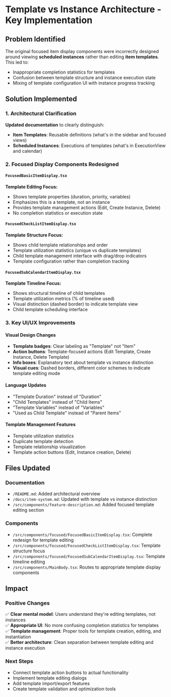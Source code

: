 # Template vs Instance Architecture - Key Implementation

## Problem Identified
The original focused item display components were incorrectly designed around viewing **scheduled instances** rather than editing **item templates**. This led to:
- Inappropriate completion statistics for templates
- Confusion between template structure and instance execution state  
- Mixing of template configuration UI with instance progress tracking

## Solution Implemented

### 1. Architectural Clarification
**Updated documentation** to clearly distinguish:
- **Item Templates**: Reusable definitions (what's in the sidebar and focused views)
- **Scheduled Instances**: Executions of templates (what's in ExecutionView and calendar)

### 2. Focused Display Components Redesigned

#### `FocusedBasicItemDisplay.tsx`
**Template Editing Focus:**
- Shows template properties (duration, priority, variables)
- Emphasizes this is a template, not an instance
- Provides template management actions (Edit, Create Instance, Delete)
- No completion statistics or execution state

#### `FocusedCheckListItemDisplay.tsx` 
**Template Structure Focus:**
- Shows child template relationships and order
- Template utilization statistics (unique vs duplicate templates)
- Child template management interface with drag/drop indicators
- Template configuration rather than completion tracking

#### `FocusedSubCalendarItemDisplay.tsx`
**Template Timeline Focus:**
- Shows structural timeline of child templates
- Template utilization metrics (% of timeline used)
- Visual distinction (dashed border) to indicate template view
- Child template scheduling interface

### 3. Key UI/UX Improvements

#### Visual Design Changes
- **Template badges**: Clear labeling as "Template" not "Item"
- **Action buttons**: Template-focused actions (Edit Template, Create Instance, Delete Template)
- **Info boxes**: Explanatory text about template vs instance distinction
- **Visual cues**: Dashed borders, different color schemes to indicate template editing mode

#### Language Updates
- "Template Duration" instead of "Duration"
- "Child Templates" instead of "Child Items" 
- "Template Variables" instead of "Variables"
- "Used as Child Template" instead of "Parent Items"

#### Template Management Features
- Template utilization statistics
- Duplicate template detection
- Template relationship visualization
- Template action buttons (Edit, Instance creation, Delete)

## Files Updated

### Documentation
- `/README.md`: Added architectural overview
- `/docs/item-system.md`: Updated with template vs instance distinction  
- `/src/components/feature-description.md`: Added focused template editing section

### Components
- `/src/components/focused/FocusedBasicItemDisplay.tsx`: Complete redesign for template editing
- `/src/components/focused/FocusedCheckListItemDisplay.tsx`: Template structure focus
- `/src/components/focused/FocusedSubCalendarItemDisplay.tsx`: Template timeline editing
- `/src/components/MainBody.tsx`: Routes to appropriate template display components

## Impact

### Positive Changes
✅ **Clear mental model**: Users understand they're editing templates, not instances  
✅ **Appropriate UI**: No more confusing completion statistics for templates  
✅ **Template management**: Proper tools for template creation, editing, and instantiation  
✅ **Better architecture**: Clean separation between template editing and instance execution  

### Next Steps
- Connect template action buttons to actual functionality
- Implement template editing dialogs
- Add template import/export features
- Create template validation and optimization tools
